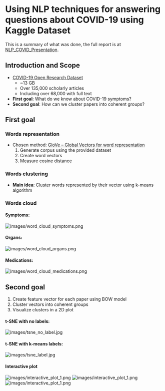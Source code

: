 # Using NLP techniques for answering questions about COVID-19 using Kaggle Dataset
This is a summary of what was done, the full report is at [NLP_COVID_Presentation](NLP_COVID_Presentation.pptx).
## Introduction and Scope
- [COVID-19 Open Research Dataset](https://www.kaggle.com/allen-institute-for-ai/CORD-19-research-challenge)
    - ~13 GB
    - Over 135,000 scholarly articles
    - Including over 68,000 with full text
- **First goal**: What do we know about COVID-19 symptoms?
- **Second goal**: How can we cluster papers into coherent groups?
## First goal
### Words representation
- Chosen method: [GloVe – Global Vectors for word representation](https://www.aclweb.org/anthology/D14-1162/)
    1. Generate corpus using the provided dataset
    2. Create word vectors
    3. Measure cosine distance
### Words clustering
- **Main idea**: Cluster words represented by their vector using k-means algorithm
### Words cloud
#### Symptoms:
![images/word_cloud_symptoms.png](images/word_cloud_symptoms.png)
#### Organs:
![images/word_cloud_organs.png](images/word_cloud_organs.png)
#### Medications:
![images/word_cloud_medications.png](images/word_cloud_medications.png)

## Second goal
1. Create feature vector for each paper using BOW model
2. Cluster vectors into coherent groups
3. Visualize clusters in a 2D plot
#### t-SNE with no labels:
![images/tsne_no_label.jpg](images/tsne_no_label.jpg)
#### t-SNE with k-means labels:
![images/tsne_label.jpg](images/tsne_label.jpg)
#### Interactive plot
![images/interactive_plot_1.png](images/interactive_plot_1.png)
![images/interactive_plot_1.png](images/interactive_plot_2.png)
![images/interactive_plot_1.png](images/interactive_plot_3.png)

